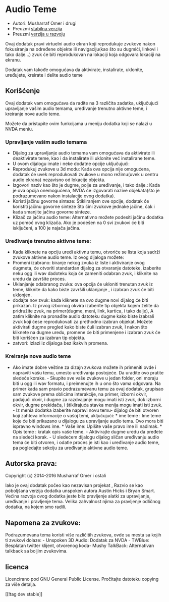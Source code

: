 # Audio Teme #

*   Autori: Musharraf Omer i drugi
*   Preuzmi [stabilna verzija][1]
*   Preuzmi [verzija u razvoju][2]

Ovaj dodatak pravi virtuelni audio ekran koji reprodukuje zvukove nakon
fokusiranja na određene objekte ili navigaciju(kao što su dugmići, linkovi i
tako dalje...) zvuk će biti reprodukovan na lokaciji koja odgovara lokaciji
na ekranu.

Dodatak vam takođe omogućava da aktivirate, instalirate, uklonite,
uređujete, kreirate i delite audio teme

## Korišćenje

Ovaj dodatak vam omogućava da radite na 3 različita zadatka, uključujući
upravljanje vašim audio temama, uređivanje trenutno aktivne teme, i
kreiranje nove audio teme.

Možete da pristupite ovim funkcijama u meniju dodatka koji se nalazi u NVDA
meniu.

### Upravljanje vašim audio temama 

- Dijalog za upravljanje audio temama vam omogućava da aktivirate ili
  deaktivirate teme, kao i da instalirate ili uklonite već instalirane teme.
- U ovom dijalogu imate i neke dodatne opcije uključujući:
 - Reprodukuj zvukove u 3d modu: Kada ova opcija nije omogućena, dodatak će uvek reprodukovati zvukove u mono režimu(uvek u centru audio ekrana) nezavisno od lokacije objekta.
 - Izgovori naziv kao što je dugme, polje za uređivanje, i tako dalje.: Kada je ova opcija onemogućena, NVDA će izgovarati nazive objekata(što je podrazumevano nakon instalacije ovog dodatka).
 - Koristi jačinu govorne sinteze: Štikliranjem ove opcije, dodatak će koristiti jačinu govorne sinteze Što čini zvukove jednake jačine, čak i kada smanjite jačinu govorne sinteze.
 - Klizač za jačinu audio teme: Alternativno možete podesiti jačinu dodatka uz pomoć ovog klizača. Ako je podešen na 0 svi zvukovi će biti isključeni, a 100 je najača jačina.

### Uređivanje trenutno aktivne teme:

- Kada kliknete na opciju uredi aktivnu temu, otvoriće se lista koja sadrži
  zvukove aktivne audio teme. Iz ovog dijaloga možete:
- Promeni izabrano: biranje nekog zvuka iz liste i aktiviranje ovog dugmeta,
  će otvoriti standardan dijalog za otvaranje datoteke, izaberite neku ogg
  ili wav dadoteku koja će zameniti odabran zvuk, i kliknite na uredu da
  završite proces.
- Uklanjanje odabranog zvuka: ova opcija će ukloniti trenutan zvuk iz teme,
  kliknite da kako biste završili uklanjanje , i izabran zvuk će biti
  uklonjen.
- dodajte nov zvuk: kada kliknete na ovo dugme novi dijalog će biti prikazan. Iz prvog izbornog okvira izaberite tip objekta kojem želite da pridružite zvuk, na primer(dugme, meni, link, kartica, i tako dalje), A zatim kliknite na pronađite audio datoteku dugme kako biste izabrali zvuk koji ćese reprodukovati za prethodno izabran objekat. Možete aktivirati dugme pregled kako biste čuli izabran zvuk, I nakon što kliknete na dugme uredu, promene će biti primenjene i izabran zvuk će biti korišćen za izabran tip objekta. 
- zatvori: Izlazi iz dijaloga bez ikakvih promena.

### Kreiranje nove audio teme

- Ako imate dobre veštine za dizajn zvukova možete ih primeniti ovde i
napraviti vašu temu, umesto uređivanja postojeće. Da uradite ovo pratite
sledeće korake.  - Skupite sve vaše zvukove u jedan folder, oni moraju biti
u ogg ili wav formatu, i preimenujte ih u ono što vama odgovara. Na primer
kada sam pravio podrazumevanu temu za ovaj dodatak, grupisao sam zvukove
prema oblicima interakcije, na primer, izborni okvir, padajući okvir, i
dugme za razdvajanje mogu imati isti zvuk, dok izborni okvir, dugme
prekidača, i štiklirajuća stavka menija mogu imati isti zvuk.  - Iz menia
dodatka izaberite napravi novu temu- dijalog će biti otvoren koji zahteva
informacije o vašoj temi, uključujući: *	ime teme : Ime teme koje će biti
prikazano u dijalogu za upravljanje audio tema. Ovo mora biti ispravno
windows ime.  *	Vaše ime: Upišite vaše pravo ime ili nadimak.  *	Opis teme :
kratak opis vaše teme.  - Aktivirajte dugme uredu da pređete na sledeći
korak.  - U sledećem dijalogu dijalog sličan uređivanju audio tema će biti
otvoren, i odatle proces je isti kao i uređivanje audio teme, pa pogledajte
sekciju za uređivanje aktivne audio teme.

## Autorska prava:

Copyright (c) 2014-2016 Musharraf Omer i ostali

Iako je ovaj dodatak počeo kao nezavisan projekat , Razvio se kao poboljšana
verzija dodatka unspoken autora Austin Hicks i Bryan Smart. Većina razvoja
ovog dodatka jeste bilo pravljenje alatki za upravljanje, uređivanje i
pravljenje tema. Velika zahvalnost njima za pravljenje odličnog dodatka, na
kojem smo radili.

## Napomena za zvukove:

Podrazumevana tema koristi više različitih zvukova, ovde su mesta sa kojih
ti zvukovi dolaze: - Unspoken 3D Audio: Dodatak za NVDA - TWBlue: Besplatan
twitter klijent, otvorenog koda- Mushy TalkBack: Alternativan talkback sa
boljim zvukovima.

## licenca
Licencirano pod GNU General Public License. Pročitajte datoteku copying za
više detalja.

[[!tag dev stable]]

[1]: https://addons.nvda-project.org/files/get.php?file=ath

[2]: https://addons.nvda-project.org/files/get.php?file=ath-dev
